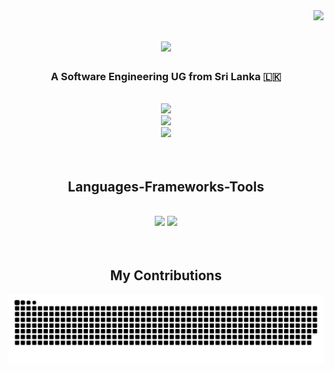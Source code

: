 <img align="right" src="https://visitor-badge.laobi.icu/badge?page_id=kishginthjaffna.kishginthjaffna" />

<h1 align="center">
    <img src="https://readme-typing-svg.herokuapp.com/?font=Righteous&size=35&center=true&vCenter=true&width=500&height=70&duration=4000&lines=Hi+There!+👋;+I'm+Kishgi!;" />
</h1>

<h3 align="center">A Software Engineering UG from Sri Lanka 🇱🇰</h3>

<br/>

 
<div align="center"> 
  <a href="mailto:kishgi1234@gmail.com">
    <img src="https://img.shields.io/badge/Gmail-333333?style=for-the-badge&logo=gmail&logoColor=red" />
  </a> <br/>
  <a href="https://www.linkedin.com/in/kishgi/" target="_blank">
    <img src="https://img.shields.io/badge/LinkedIn-0077B5?style=for-the-badge&logo=linkedin&logoColor=white" target="_blank" />
  </a> <br/>
  <a href="" target="_blank">
     <img src="https://img.shields.io/badge/Portfolio-FF5722?style=for-the-badge&logo=todoist&logoColor=white" target="_blank" /> <!-- sqlite, safari, google-chrome are other good icon options -->
  </a> <br/>
</div>

 <br/>
 <br/>
 
<h2 align="center"> Languages-Frameworks-Tools </h2>
<br/>
<div align="center">
    <img src="https://skillicons.dev/icons?i=react,bootstrap,html,css,vscode,github,figma,tailwind,git" />
    <img src="https://skillicons.dev/icons?i=nodejs,python,javascript,express,mongodb,c,java,nextjs,mysql,threejs" /><br>
</div>

<br/>
<br/>

<div align="center">
  <h2 font-family="monospace"> My Contributions </h2>
  <img alt="snake eating my contributions" src="https://raw.githubusercontent.com/kishginthjaffna/kishginthjaffna/output/github-contribution-grid-snake.svg" />
</div>
